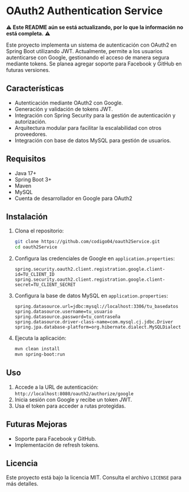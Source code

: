 # OAuth2 Authentication Service

⚠ **Este README aún se está actualizando, por lo que la información no está completa.** ⚠

Este proyecto implementa un sistema de autenticación con OAuth2 en Spring Boot utilizando JWT. Actualmente, permite a los usuarios autenticarse con Google, gestionando el acceso de manera segura mediante tokens. Se planea agregar soporte para Facebook y GitHub en futuras versiones.

## Características

- Autenticación mediante OAuth2 con Google.
- Generación y validación de tokens JWT.
- Integración con Spring Security para la gestión de autenticación y autorización.
- Arquitectura modular para facilitar la escalabilidad con otros proveedores.
- Integración con base de datos MySQL para gestión de usuarios.

## Requisitos

- Java 17+
- Spring Boot 3+
- Maven
- MySQL
- Cuenta de desarrollador en Google para OAuth2

## Instalación

1. Clona el repositorio:
   ```sh
   git clone https://github.com/codigo04/oauth2Service.git
   cd oauth2Service
   ```
2. Configura las credenciales de Google en `application.properties`:
   ```properties
   spring.security.oauth2.client.registration.google.client-id=TU_CLIENT_ID
   spring.security.oauth2.client.registration.google.client-secret=TU_CLIENT_SECRET
   ```
3. Configura la base de datos MySQL en `application.properties`:
   ```properties
   spring.datasource.url=jdbc:mysql://localhost:3306/tu_basedatos
   spring.datasource.username=tu_usuario
   spring.datasource.password=tu_contraseña
   spring.datasource.driver-class-name=com.mysql.cj.jdbc.Driver
   spring.jpa.database-platform=org.hibernate.dialect.MySQLDialect
   ```
4. Ejecuta la aplicación:
   ```sh
   mvn clean install
   mvn spring-boot:run
   ```

## Uso

1. Accede a la URL de autenticación: `http://localhost:8080/oauth2/authorize/google`
2. Inicia sesión con Google y recibe un token JWT.
3. Usa el token para acceder a rutas protegidas.

## Futuras Mejoras

- Soporte para Facebook y GitHub.
- Implementación de refresh tokens.

## Licencia

Este proyecto está bajo la licencia MIT. Consulta el archivo `LICENSE` para más detalles.

